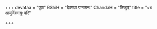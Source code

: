 +++
devataa = "पूषा"
RShiH = "देवश्रवा यामायनः"
ChandaH = "त्रिष्टुप्"
title = "०४ आयुर्विश्वायुः परि"

+++
